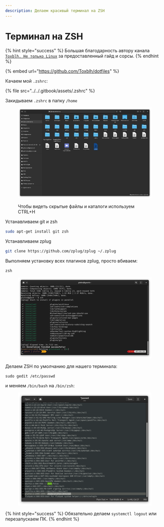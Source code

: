 ```yaml
---
description: Делаем красивый терминал на ZSH
---
```


# Терминал на ZSH

{% hint style="success" %}
Большая благодарность автору канала [`Toxblh. Не только Linux`](https://t.me/toxblh_linux) за предоставленный гайд и сорсы.
{% endhint %}

{% embed url="https://github.com/Toxblh/dotfiles" %}

Качаем мой `.zshrc`:&#x20;

{% file src="../../.gitbook/assets/.zshrc" %}

Закидываем `.zshrc` в папку `/home`

<figure><img src="../../.gitbook/assets/Vu6xVEHHTGc.jpg" alt=""><figcaption><p>Чтобы видеть скрытые файлы и каталоги используем CTRL+H</p></figcaption></figure>

Устанавливаем git и zsh

```bash
sudo apt-get install git zsh
```

Устанавливаем zplug

```bash
git clone https://github.com/zplug/zplug ~/.zplug
```

Выполняем установку всех плагинов zplug, просто вбиваем:

```
zsh
```

<figure><img src="../../.gitbook/assets/Снимок экрана от 2023-08-18 07-48-37.png" alt=""><figcaption></figcaption></figure>

Делаем ZSH по умолчанию для нашего терминала:

```
sudo gedit /etc/passwd
```

и меняем `/bin/bash` на `/bin/zsh`:

<figure><img src="../../.gitbook/assets/Снимок экрана от 2023-08-18 08-17-47.png" alt=""><figcaption></figcaption></figure>

{% hint style="success" %}
Обязательно делаем `systemctl logout` или перезапускаем ПК.
{% endhint %}
